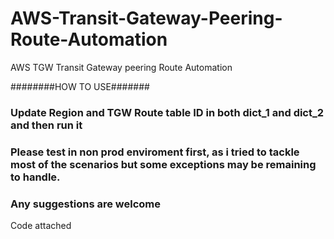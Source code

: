 # AWS-Transit-Gateway-Peering-Route-Automation
AWS TGW Transit Gateway peering Route Automation

########HOW TO USE#######
### Update Region and TGW Route table ID in both dict_1 and dict_2 and then run it
### Please test in non prod enviroment first, as i tried to tackle most of the scenarios but some exceptions may be remaining to handle.
### Any suggestions are welcome



Code attached
